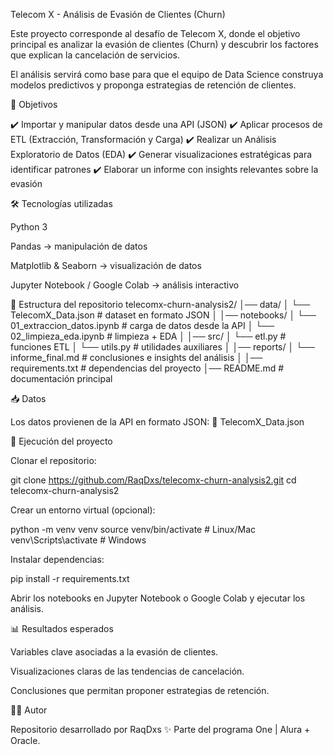 Telecom X - Análisis de Evasión de Clientes (Churn)

Este proyecto corresponde al desafío de Telecom X, donde el objetivo principal es analizar la evasión de clientes (Churn) y descubrir los factores que explican la cancelación de servicios.

El análisis servirá como base para que el equipo de Data Science construya modelos predictivos y proponga estrategias de retención de clientes.

🎯 Objetivos

✔️ Importar y manipular datos desde una API (JSON)
✔️ Aplicar procesos de ETL (Extracción, Transformación y Carga)
✔️ Realizar un Análisis Exploratorio de Datos (EDA)
✔️ Generar visualizaciones estratégicas para identificar patrones
✔️ Elaborar un informe con insights relevantes sobre la evasión

🛠️ Tecnologías utilizadas

Python 3

Pandas → manipulación de datos

Matplotlib & Seaborn → visualización de datos

Jupyter Notebook / Google Colab → análisis interactivo

📂 Estructura del repositorio
telecomx-churn-analysis2/
│── data/
│   └── TelecomX_Data.json      # dataset en formato JSON
│
│── notebooks/
│   └── 01_extraccion_datos.ipynb   # carga de datos desde la API
│   └── 02_limpieza_eda.ipynb       # limpieza + EDA
│
│── src/
│   └── etl.py        # funciones ETL
│   └── utils.py      # utilidades auxiliares
│
│── reports/
│   └── informe_final.md   # conclusiones e insights del análisis
│
│── requirements.txt   # dependencias del proyecto
│── README.md          # documentación principal

📥 Datos

Los datos provienen de la API en formato JSON:
🔗 TelecomX_Data.json

🚀 Ejecución del proyecto

Clonar el repositorio:

git clone https://github.com/RaqDxs/telecomx-churn-analysis2.git
cd telecomx-churn-analysis2


Crear un entorno virtual (opcional):

python -m venv venv
source venv/bin/activate  # Linux/Mac
venv\Scripts\activate     # Windows


Instalar dependencias:

pip install -r requirements.txt


Abrir los notebooks en Jupyter Notebook o Google Colab y ejecutar los análisis.

📊 Resultados esperados

Variables clave asociadas a la evasión de clientes.

Visualizaciones claras de las tendencias de cancelación.

Conclusiones que permitan proponer estrategias de retención.

👩‍💻 Autor

Repositorio desarrollado por RaqDxs
 ✨
Parte del programa One | Alura + Oracle.
